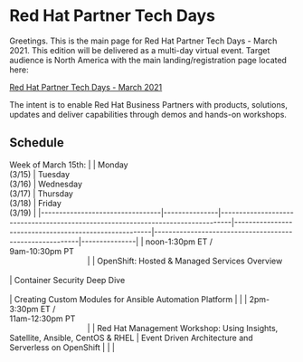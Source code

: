 # Red Hat Partner Tech Days


Greetings. This is the main page for Red Hat Partner Tech Days - March 2021. This edition will be delivered as a multi-day virtual event. Target audience is North America with the main landing/registration page located here:

[Red Hat Partner Tech Days - March 2021](https://www.redhat.com)


The intent is to enable Red Hat Business Partners with products, solutions, updates and deliver capabilities through demos and hands-on workshops.  

## Schedule

Week of March 15th:
|                                 | Monday<br> (3/15) | Tuesday<br> (3/16)                                                                  | Wednesday<br> (3/17)                                      | Thursday<br> (3/18)                                         | Friday<br> (3/19) |
|---------------------------------|---------------|---------------------------------------------------------------------------------|-------------------------------------------------------|---------------------------------------------------------|---------------|
| noon-1:30pm ET /<br> 9am-10:30pm PT<br>&nbsp;&nbsp;&nbsp;&nbsp;&nbsp;&nbsp;&nbsp;&nbsp;&nbsp;&nbsp;&nbsp;&nbsp;&nbsp;&nbsp;&nbsp;&nbsp;&nbsp;&nbsp;&nbsp;&nbsp;&nbsp;&nbsp;&nbsp;&nbsp;&nbsp;&nbsp;&nbsp;&nbsp;&nbsp;&nbsp;&nbsp;&nbsp;&nbsp;&nbsp; |               | OpenShift:  Hosted & Managed Services Overview<br><br>                                  | Container Security Deep Dive<br><br>                          | Creating Custom Modules for Ansible Automation Platform |               |
| 2pm-3:30pm ET /<br> 11am-12:30pm PT<br>&nbsp;&nbsp;&nbsp;&nbsp;&nbsp;&nbsp;&nbsp;&nbsp;&nbsp;&nbsp;&nbsp;&nbsp;&nbsp;&nbsp;&nbsp;&nbsp;&nbsp;&nbsp;&nbsp;&nbsp;&nbsp;&nbsp;&nbsp;&nbsp;&nbsp;&nbsp;&nbsp;&nbsp;&nbsp;&nbsp;&nbsp;&nbsp;&nbsp;&nbsp; |               | Red Hat Management Workshop:  Using Insights, Satellite, Ansible, CentOS & RHEL | Event Driven Architecture and Serverless on OpenShift |                                                         |               |


